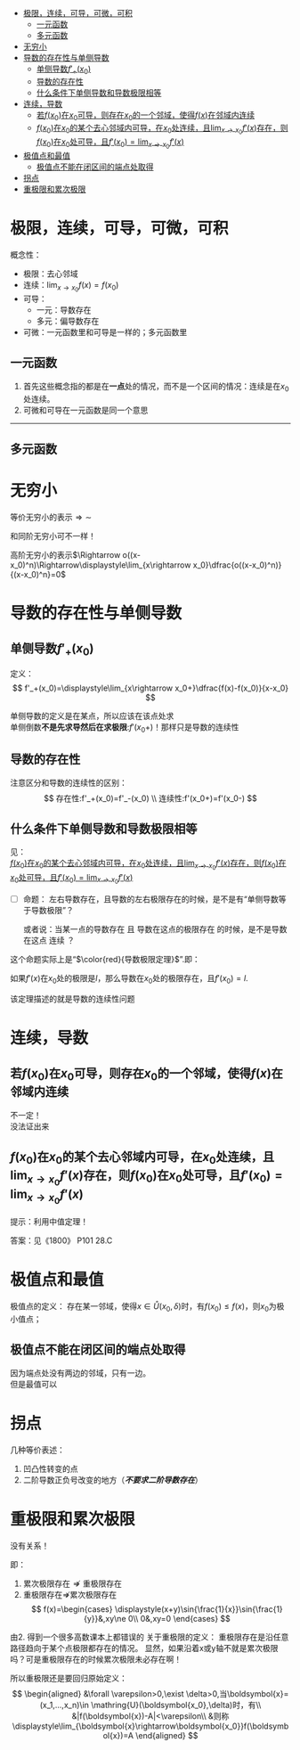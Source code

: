 - [极限，连续，可导，可微，可积](#极限连续可导可微可积)
  - [一元函数](#一元函数)
  - [多元函数](#多元函数)
- [无穷小](#无穷小)
- [导数的存在性与单侧导数](#导数的存在性与单侧导数)
  - [单侧导数$f'_+(x_0)$](#单侧导数f_x_0)
  - [导数的存在性](#导数的存在性)
  - [什么条件下单侧导数和导数极限相等](#什么条件下单侧导数和导数极限相等)
- [连续，导数](#连续导数)
  - [若$f(x_0)$在$x_0$可导，则存在$x_0$的一个邻域，使得$f(x)$在邻域内连续](#若fx_0在x_0可导则存在x_0的一个邻域使得fx在邻域内连续)
  - [$f(x_0)$在$x_0$的某个去心邻域内可导，在$x_0$处连续，且$\displaystyle\lim_{x\rightarrow x_0}f'(x)$存在，则$f(x_0)$在$x_0$处可导，且$f'(x_0)=\displaystyle\lim_{x\rightarrow x_0}f'(x)$](#fx_0在x_0的某个去心邻域内可导在x_0处连续且displaystylelim_xrightarrow-x_0fx存在则fx_0在x_0处可导且fx_0displaystylelim_xrightarrow-x_0fx)
- [极值点和最值](#极值点和最值)
  - [极值点不能在闭区间的端点处取得](#极值点不能在闭区间的端点处取得)
- [拐点](#拐点)
- [重极限和累次极限](#重极限和累次极限)

# 极限，连续，可导，可微，可积

概念性：

- 极限：去心邻域
- 连续：$\displaystyle\lim_{x\rightarrow x_0}f(x)=f(x_0)$
- 可导：
  - 一元：导数存在
  - 多元：偏导数存在
- 可微：一元函数里和可导是一样的；多元函数里

## 一元函数
1. 首先这些概念指的都是在**一点**处的情况，而不是一个区间的情况：连续是在$x_0$处连续。
2. 可微和可导在一元函数是同一个意思

---
## 多元函数

# 无穷小
等价无穷小的表示$\Rightarrow\sim$

和同阶无穷小可不一样！

高阶无穷小的表示$\Rightarrow o((x-x_0)^n)\Rightarrow\displaystyle\lim_{x\rightarrow x_0}\dfrac{o((x-x_0)^n)}{(x-x_0)^n}=0$

# 导数的存在性与单侧导数
## 单侧导数$f'_+(x_0)$

定义：
$$
f'_+(x_0)=\displaystyle\lim_{x\rightarrow x_0+}\dfrac{f(x)-f(x_0)}{x-x_0}
$$

单侧导数的定义是在某点，所以应该在该点处求   
单侧倒数**不是先求导然后在求极限**:$f'(x_0+)$！那样只是导数的连续性

## 导数的存在性
注意区分和导数的连续性的区别：
$$
存在性:f'_+(x_0)=f'_-(x_0)
\\
连续性:f'(x_0+)=f'(x_0-)
$$

## 什么条件下单侧导数和导数极限相等
见：   
[$f(x_0)$在$x_0$的某个去心邻域内可导，在$x_0$处连续，且$\displaystyle\lim_{x\rightarrow x_0}f'(x)$存在，则$f(x_0)$在$x_0$处可导，且$f'(x_0)=\displaystyle\lim_{x\rightarrow x_0}f'(x)$](#fx_0在x_0的某个去心邻域内可导在x_0处连续且displaystylelim_xrightarrow-x_0fx存在则fx_0在x_0处可导且fx_0displaystylelim_xrightarrow-x_0fx)

- [ ] 命题：
    左右导数存在，且导数的左右极限存在的时候，是不是有“单侧导数等于导数极限”？

    或者说：当某一点的导数存在 且 导数在这点的极限存在 的时候，是不是导数在这点 连续 ？

这个命题实际上是“$\color{red}{导数极限定理}$”.即：

如果$f'(x)$在$x_0$处的极限是$l$，那么导数在$x_0$处的极限存在，且$f'(x_0)=l$.

该定理描述的就是导数的连续性问题
# 连续，导数

## 若$f(x_0)$在$x_0$可导，则存在$x_0$的一个邻域，使得$f(x)$在邻域内连续
不一定！   
没法证出来
## $f(x_0)$在$x_0$的某个去心邻域内可导，在$x_0$处连续，且$\displaystyle\lim_{x\rightarrow x_0}f'(x)$存在，则$f(x_0)$在$x_0$处可导，且$f'(x_0)=\displaystyle\lim_{x\rightarrow x_0}f'(x)$
提示：利用中值定理！

答案：见《1800》 P101 28.C

# 极值点和最值

极值点的定义：
存在某一邻域，使得$x\in\mathring{U}(x_0,\delta)$时，有$f(x_0)\le f(x)$，则$x_0$为极小值点；

## 极值点不能在闭区间的端点处取得
因为端点处没有两边的邻域，只有一边。   
但是最值可以

# 拐点
几种等价表述：
1. 凹凸性转变的点
2. 二阶导数正负号改变的地方（***不要求二阶导数存在***）
# 重极限和累次极限
没有关系！

即：
1. 累次极限存在$\nRightarrow{}$重极限存在
2. 重极限存在$\nRightarrow$累次极限存在
   $$
    f(x)=\begin{cases}
        \displaystyle(x+y)\sin{\frac{1}{x}}\sin{\frac{1}{y}}&,xy\ne 0\\
        0&,xy=0
    \end{cases}
   $$

由2. 得到一个很多高数课本上都错误的 关于重极限的定义：
重极限存在是沿任意路径趋向于某个点极限都存在的情况。
显然，如果沿着x或y轴不就是累次极限吗？可是重极限存在的时候累次极限未必存在啊！

所以重极限还是要回归原始定义：
$$
\begin{aligned}
    &\forall \varepsilon>0,\exist \delta>0,当\boldsymbol{x}=(x_1,...,x_n)\in \mathring{U}(\boldsymbol{x_0},\delta)时，有\\
&|f(\boldsymbol{x})-A|<\varepsilon\\
&则称\displaystyle\lim_{\boldsymbol{x}\rightarrow\boldsymbol{x_0}}f(\boldsymbol{x})=A
\end{aligned}
$$